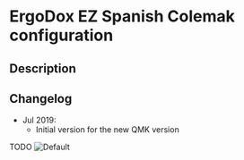 # ErgoDox EZ Spanish Colemak configuration

## Description



## Changelog

* Jul 2019:
    * Initial version for the new QMK version


TODO
![Default](https://i.imgur.com/Be53jH7.png)